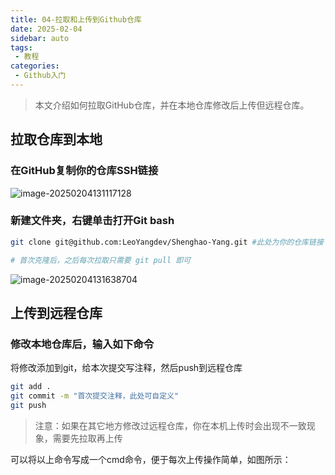 ```yaml
---
title: 04-拉取和上传到Github仓库
date: 2025-02-04
sidebar: auto
tags:
 - 教程
categories: 
 - Github入门
---
```


> 本文介绍如何拉取GitHub仓库，并在本地仓库修改后上传但远程仓库。

## 拉取仓库到本地

### 在GitHub复制你的仓库SSH链接

![image-20250204131117128](http://cdn.cookcode.xyz/img/blog/image-20250204131117128.png)

### 新建文件夹，右键单击打开Git bash

```bash
git clone git@github.com:LeoYangdev/Shenghao-Yang.git #此处为你的仓库链接

# 首次克隆后，之后每次拉取只需要 git pull 即可
```

![image-20250204131638704](http://cdn.cookcode.xyz/img/blog/image-20250204131638704.png)

## 上传到远程仓库

### 修改本地仓库后，输入如下命令

将修改添加到git，给本次提交写注释，然后push到远程仓库

```bash
git add .
git commit -m "首次提交注释，此处可自定义"
git push
```

> 注意：如果在其它地方修改过远程仓库，你在本机上传时会出现不一致现象，需要先拉取再上传

可以将以上命令写成一个cmd命令，便于每次上传操作简单，如图所示：

